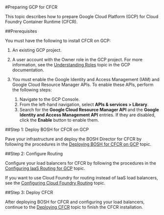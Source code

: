 #Preparing GCP for CFCR

This topic describes how to prepare Google Cloud Platform (GCP) for Cloud Foundry Container Runtime (CFCR).

##Prerequisites

You must have the following to install CFCR on GCP:

1. An existing GCP project.

1. A user account with the Owner role in the GCP project. For more information, see the [Understanding Roles](https://cloud.google.com/iam/docs/understanding-roles) topic in the GCP documentation.

1. You must enable the Google Identity and Access Management (IAM) and Google Cloud Resource Manager APIs. To enable these APIs, perform the following steps:
	1. Navigate to the GCP Console.
	1. From the left-hand navigation, select **APIs & services > Library**.
	1. Search for the **Google Cloud Resource Manager API** and the **Google Identity and Access Management API** entries. If they are disabled, click the **Enable** button to enable them.

##Step 1: Deploy BOSH for CFCR on GCP

Pave your infrastructure and deploy the BOSH Director for CFCR by following the procedures in the [Deploying BOSH for CFCR on GCP](deploying-bosh-gcp/) topic.

##Step 2: Configure Routing

Configure your load balancers for CFCR by following the procedures in the [Configuring IaaS Routing for GCP](routing-gcp/) topic.

If you want to use Cloud Foundry for routing instead of IaaS load balancers, see the [Configuring Cloud Foundry Routing](../cf-routing/) topic.

##Step 3: Deploy CFCR

After deploying BOSH for CFCR and configuring your load balancers, continue to the [Deploying CFCR](../deploying-cfcr/) topic to finish the CFCR installation.

